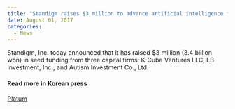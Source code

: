 ```yaml
---
title: "Standigm raises $3 million to advance artificial intelligence for drug discovery"
date: August 01, 2017
categories:
  - News
---
```


Standigm, Inc. today announced that it has raised $3 million (3.4 billion won) in seed funding from three capital firms:  K-Cube Ventures LLC, LB Investment, Inc., and Autism Investment Co., Ltd.



#### Read more in Korean press

[Platum](http://platum.kr/archives/64104)

